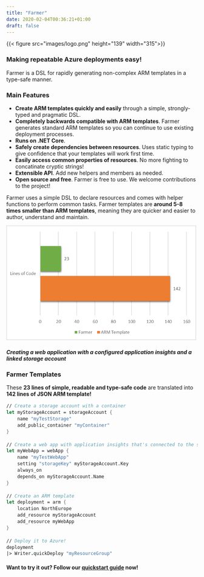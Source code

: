```yaml
---
title: "Farmer"
date: 2020-02-04T00:36:21+01:00
draft: false
---
```


{{< figure src="images/logo.png" height="139" width="315">}}

### Making repeatable Azure deployments easy!

Farmer is a DSL for rapidly generating non-complex ARM templates in a type-safe manner.

### Main Features
* **Create ARM templates quickly and easily** through a simple, strongly-typed and pragmatic DSL.
* **Completely backwards compatible with ARM templates**. Farmer generates standard ARM templates so you can continue to use existing deployment processes.
* **Runs on .NET Core**.
* **Safely create dependencies between resources**. Uses static typing to give confidence that your templates will work first time.
* **Easily access common properties of resources**. No more fighting to concatinate cryptic strings!
* **Extensible API**. Add new helpers and members as needed.
* **Open source and free**. Farmer is free to use. We welcome contributions to the project!

Farmer uses a simple DSL to declare resources and comes with helper functions to perform common tasks. Farmer templates are **around 5-8 times smaller than ARM templates**, meaning they are quicker and easier to author, understand and maintain.

![](images/comparison.png)

##### Creating a web application with a configured application insights and a linked storage account

### Farmer Templates

These **23 lines of simple, readable and type-safe code** are translated into **142 lines of JSON ARM template!**

```fsharp
// Create a storage account with a container
let myStorageAccount = storageAccount {
    name "myTestStorage"
    add_public_container "myContainer"
}

// Create a web app with application insights that's connected to the storage account.
let myWebApp = webApp {
    name "myTestWebApp"
    setting "storageKey" myStorageAccount.Key
    always_on
    depends_on myStorageAccount.Name
}

// Create an ARM template
let deployment = arm {
    location NorthEurope
    add_resource myStorageAccount
    add_resource myWebApp
}

// Deploy it to Azure!
deployment
|> Writer.quickDeploy "myResourceGroup"
```

#### Want to try it out? Follow our [quickstart guide](quickstarts/quickstart-1) now!
